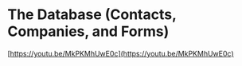 # The Database (Contacts, Companies, and Forms)

[https://youtu.be/MkPKMhUwE0c](https://youtu.be/MkPKMhUwE0c)